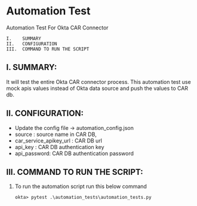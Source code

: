 # Automation Test

Automation Test For Okta CAR Connector
```
I.    SUMMARY
II.   CONFIGURATION
III.  COMMAND TO RUN THE SCRIPT
```
I. SUMMARY:
-----------------------------------------------------------------
It will test the entire Okta CAR connector process.
This automation test use mock apis values instead of Okta data source 
and push the values to CAR db.


II. CONFIGURATION:
-----------------------------------------------------------------
- Update the config file -> automation_config.json
-   source : source name in CAR DB,
-    car_service_apikey_url : CAR DB url
-   api_key : CAR DB authentication key
-   api_password: CAR DB authentication password

III. COMMAND TO RUN THE SCRIPT:
-----------------------------------------------------------------

1. To run the automation script run this below command


   `okta> pytest .\automation_tests\automation_tests.py`

